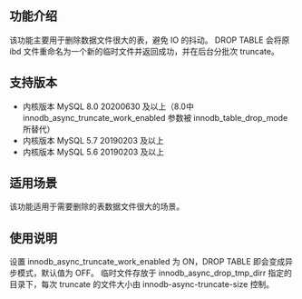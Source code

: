 
## 功能介绍
该功能主要用于删除数据文件很大的表，避免 IO 的抖动。
DROP TABLE 会将原 ibd 文件重命名为一个新的临时文件并返回成功，并在后台分批次 truncate。

## 支持版本
- 内核版本 MySQL 8.0 20200630 及以上（8.0中 innodb_async_truncate_work_enabled 参数被 innodb_table_drop_mode 所替代）
- 内核版本 MySQL 5.7 20190203 及以上
- 内核版本 MySQL 5.6 20190203 及以上

## 适用场景
该功能适用于需要删除的表数据文件很大的场景。

## 使用说明
设置 innodb_async_truncate_work_enabled 为 ON，DROP TABLE 即会变成异步模式，默认值为 OFF。
临时文件存放于 innodb_async_drop_tmp_dirr 指定的目录下，每次 truncate 的文件大小由 innodb-async-truncate-size 控制。

